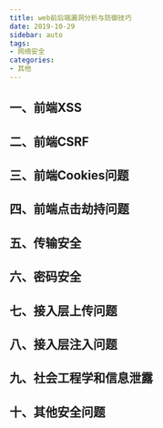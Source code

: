 ```yaml
---
title: web前后端漏洞分析与防御技巧
date: 2019-10-29
sidebar: auto
tags: 
- 网络安全
categories:
- 其他
---
```


## 一、前端XSS


## 二、前端CSRF


## 三、前端Cookies问题


## 四、前端点击劫持问题


## 五、传输安全


## 六、密码安全



## 七、接入层上传问题

## 八、接入层注入问题

## 九、社会工程学和信息泄露

## 十、其他安全问题